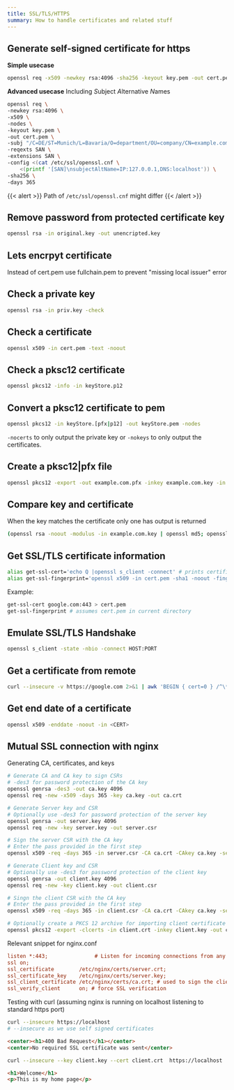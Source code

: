 ```yaml
---
title: SSL/TLS/HTTPS
summary: How to handle certificates and related stuff
---
```


## Generate self-signed certificate for https

**Simple usecase**

```bash
openssl req -x509 -newkey rsa:4096 -sha256 -keyout key.pem -out cert.pem -days 365
```

**Advanced usecase**
Including *S*ubject *A*lternative *N*ames

```bash
openssl req \
-newkey rsa:4096 \
-x509 \
-nodes \
-keyout key.pem \
-out cert.pem \
-subj "/C=DE/ST=Munich/L=Bavaria/O=department/OU=company/CN=example.com" \
-reqexts SAN \
-extensions SAN \
-config <(cat /etc/ssl/openssl.cnf \
    <(printf '[SAN]\nsubjectAltName=IP:127.0.0.1,DNS:localhost')) \
-sha256 \
-days 365
```

{{< alert >}}
Path of `/etc/ssl/openssl.cnf` might differ
{{< /alert >}}

## Remove password from protected certificate key

```bash
openssl rsa -in original.key -out unencripted.key
```

## Lets encrpyt certificate

Instead of cert.pem use fullchain.pem to prevent "missing local issuer" error

## Check a private key

```bash
openssl rsa -in priv.key -check
```

## Check a certificate

```bash
openssl x509 -in cert.pem -text -noout
```

## Check a pksc12 certificate

```bash
openssl pkcs12 -info -in keyStore.p12
```

## Convert a pksc12 certificate to pem

```bash
openssl pkcs12 -in keyStore.[pfx|p12] -out keyStore.pem -nodes
```

`-nocerts` to only output the private key or `-nokeys` to only output the certificates.

## Create a pksc12|pfx file

```sh
openssl pkcs12 -export -out example.com.pfx -inkey example.com.key -in example.com.pem -certfile foo_intermediate.pem -certfile bar_intermediate.pem -certfile super_ca_root.pem
```

## Compare key and certificate

When the key matches the certificate only one has output is returned

```sh
(openssl rsa -noout -modulus -in example.com.key | openssl md5; openssl x509 -noout -modulus -in example.com.pem | openssl md5) | uniq
```

## Get SSL/TLS certificate information

```bash
alias get-ssl-cert='echo Q |openssl s_client -connect' # prints certificate
alias get-ssl-fingerprint='openssl x509 -in cert.pem -sha1 -noout -fingerprint'
```

Example:

```bash
get-ssl-cert google.com:443 > cert.pem
get-ssl-fingerprint # assumes cert.pem in current directory
```

## Emulate SSL/TLS Handshake

```bash
openssl s_client -state -nbio -connect HOST:PORT
```

## Get a certificate from remote

```bash
curl --insecure -v https://google.com 2>&1 | awk 'BEGIN { cert=0 } /^\* Server certificate:/ { cert=1 } /^\*/ { if (cert) print }'
```

## Get end date of a certificate

```sh
openssl x509 -enddate -noout -in <CERT>
```

## Mutual SSL connection with nginx

Generating CA, certificates, and keys

```bash
# Generate CA and CA key to sign CSRs
# -des3 for password protection of the CA key
openssl genrsa -des3 -out ca.key 4096
openssl req -new -x509 -days 365 -key ca.key -out ca.crt

# Generate Server key and CSR
# Optionally use -des3 for password protection of the server key
openssl genrsa -out server.key 4096
openssl req -new -key server.key -out server.csr

# Sign the server CSR with the CA key
# Enter the pass provided in the first step
openssl x509 -req -days 365 -in server.csr -CA ca.crt -CAkey ca.key -set_serial 01 -out server.crt

# Generate Client key and CSR
# Optionally use -des3 for password protection of the client key
openssl genrsa -out client.key 4096
openssl req -new -key client.key -out client.csr

# Singn the client CSR with the CA key
# Enter the pass provided in the first step
openssl x509 -req -days 365 -in client.csr -CA ca.crt -CAkey ca.key -set_serial 01 -out client.crt

# Optionally create a PKCS 12 archive for importing client certificate data in web browsers
openssl pkcs12 -export -clcerts -in client.crt -inkey client.key -out client.p12
```

Relevant snippet for nginx.conf

```ini
listen *:443;               # Listen for incoming connections from any interface on port 443 (TLS)
ssl on;
ssl_certificate        /etc/nginx/certs/server.crt;
ssl_certificate_key    /etc/nginx/certs/server.key;
ssl_client_certificate /etc/nginx/certs/ca.crt; # used to sign the client certificates
ssl_verify_client      on; # force SSL verification
```

Testing with curl (assuming nginx is running on localhost listening to standard https port)

```bash
curl --insecure https://localhost
# --insecure as we use self signed certificates
```

```html
<center><h1>400 Bad Request</h1></center>
<center>No required SSL certificate was sent</center>
```

```bash
curl --insecure --key client.key --cert client.crt  https://localhost
```

```html
<h1>Welcome</h1>
<p>This is my home page</p>
```
